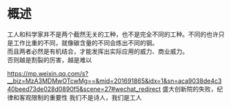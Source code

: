 # 概述

工人和科学家并不是两个截然无关的工种，也不是完全不同的工种。不同的也许只是工作比重的不同，就像碳含量的不同会炼出不同的钢。  
而且两者必然是有机结合，才能发挥出实际应用的威力、商业威力。  
否则越是割裂的厉害，越是难以

https://mp.weixin.qq.com/s?__biz=MzA3MDMwOTcwMg==&mid=201691865&idx=1&sn=aca9038de4c340beed73de028d0890f5&scene=27#wechat_redirect 盛大创新院的失败，纪律和客观限制的重要性  我们不是诗人，我们是工人
